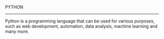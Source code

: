 PYTHON
*******

Python is a programming language that can be used for various purposes, such as web development, automation, data analysis, machine learning and many more.

